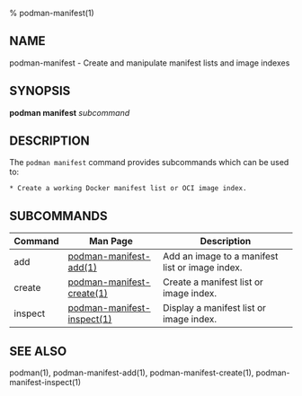 % podman-manifest(1)

## NAME
podman\-manifest - Create and manipulate manifest lists and image indexes

## SYNOPSIS
**podman manifest** *subcommand*

## DESCRIPTION
The `podman manifest` command provides subcommands which can be used to:

    * Create a working Docker manifest list or OCI image index.

## SUBCOMMANDS

| Command  | Man Page                                                   | Description                                                                 |
| -------  | ---------------------------------------------------------- | --------------------------------------------------------------------------- |
| add      | [podman-manifest-add(1)](podman-manifest-add.1.md)         | Add an image to a manifest list or image index.                             |
| create   | [podman-manifest-create(1)](podman-manifest-create.1.md)   | Create a manifest list or image index.                                      |
| inspect  | [podman-manifest-inspect(1)](podman-manifest-inspect.1.md) | Display a manifest list or image index.                                     |

## SEE ALSO
podman(1), podman-manifest-add(1), podman-manifest-create(1), podman-manifest-inspect(1)
